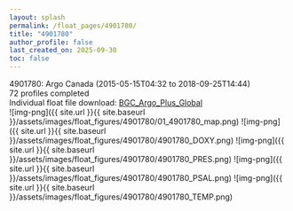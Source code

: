 ```yaml
---
layout: splash
permalink: /float_pages/4901780/
title: "4901780"
author_profile: false
last_created_on: 2025-09-30
toc: false
---
```

 
4901780: Argo Canada (2015-05-15T04:32 to 2018-09-25T14:44)\
72 profiles completed\
Individual float file download: [BGC_Argo_Plus_Global](https://ftp.soest.hawaii.edu/bgc_argo_plus/Individual_Floats/outliers_removed/4901780_Sprof_processed.nc)\
![img-png]({{ site.url }}{{ site.baseurl }}/assets/images/float_figures/4901780/01_4901780_map.png)
![img-png]({{ site.url }}{{ site.baseurl }}/assets/images/float_figures/4901780/4901780_DOXY.png)
![img-png]({{ site.url }}{{ site.baseurl }}/assets/images/float_figures/4901780/4901780_PRES.png)
![img-png]({{ site.url }}{{ site.baseurl }}/assets/images/float_figures/4901780/4901780_PSAL.png)
![img-png]({{ site.url }}{{ site.baseurl }}/assets/images/float_figures/4901780/4901780_TEMP.png)
